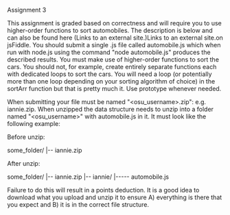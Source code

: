 Assignment 3

This assignment is graded based on correctness and will require you to use higher-order functions to sort automobiles. The description is below and can also be found here  (Links to an external site.)Links to an external site.on jsFiddle. You should submit a single .js file called automobile.js which when run with node.js using the command "node automobile.js" produces the described results. You must make use of  higher-order functions to sort the cars. You should not, for example, create entirely separate functions each with dedicated loops to sort the cars. You will need a loop (or potentially more than one loop depending on your sorting algorithm of choice) in the sortArr function but that is pretty much it. Use prototype whenever needed.

When submitting your file must be named "<osu_username>.zip": e.g. iannie.zip. When unzipped the data structure needs to unzip into a folder named "<osu_username>" with automobile.js in it. It must look like the following example:

Before unzip:

some_folder/
|-- iannie.zip

After unzip:

some_folder/
|-- iannie.zip
|-- iannie/
|----- automobile.js

Failure to do this will result in a points deduction. It is a good idea to download what you upload and unzip it to ensure A) everything is there that you expect and B) it is in the correct file structure.
